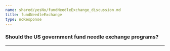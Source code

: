 ```yaml
---
name: shared/yesNo/fundNeedleExchange_discussion.md
title: fundNeedleExchange
type: noResponse
---
```


### Should the US government fund needle exchange programs?

---

